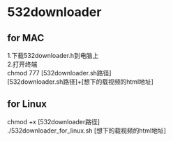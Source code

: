 # 532downloader

## for MAC
1.下载532downloader.h到电脑上   <br>
2.打开终端<br>
chmod 777 [532downloader.sh路径]<br>
[532downloader.sh路径]+[想下的载视频的html地址]<br>


## for Linux
chmod +x [532downloader路径]<br>
./532downloader_for_linux.sh [想下的载视频的html地址]
